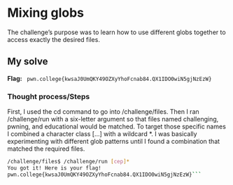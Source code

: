 # Mixing globs
The challenge’s purpose was to learn how to use different globs together to access exactly the desired files.

## My solve
**Flag:** ` pwn.college{kwsaJ0UmQKY49OZXyYhoFcnab84.QX1IDO0wiN5gjNzEzW}`

### Thought process/Steps
First, I used the cd command to go into /challenge/files. Then I ran /challenge/run with a six-letter argument so that files named 
challenging, pwning, and educational would be matched. To target those specific names I combined a character class [...] with a wildcard *. 
I was basically experimenting with different glob patterns until I found a combination that matched the required files.

 ```bash
/challenge/files$ /challenge/run [cep]*
You got it! Here is your flag!
pwn.college{kwsaJ0UmQKY49OZXyYhoFcnab84.QX1IDO0wiN5gjNzEzW}```
